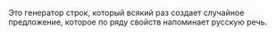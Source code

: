 Это генератор строк, который всякий раз создает случайное предложение, которое по ряду свойств напоминает русскую речь.
